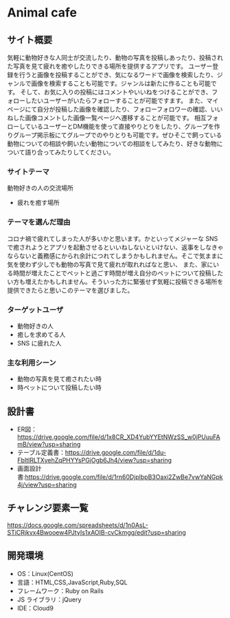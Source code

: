 # Animal cafe

## サイト概要

気軽に動物好きな人同士が交流したり、動物の写真を投稿しあったり、投稿された写真を見て疲れを癒やしたりできる場所を提供するアプリです。
ユーザー登録を行うと画像を投稿することができ、気になるワードで画像を検索したり、ジャンルで画像を検索することも可能です。ジャンルは新たに作ることも可能です。
そして、お気に入りの投稿にはコメントやいいねをつけることができ、フォローしたいユーザーがいたらフォローすることが可能ですます。
また、マイページにて自分が投稿した画像を確認したり、フォローフォロワーの確認、いいねした画像コメントした画像一覧ページへ遷移することが可能です。
相互フォローしているユーザーとDM機能を使って直接やりとりをしたり、グループを作りグループ掲示板にてグループでのやりとりも可能です。ぜひそこで飼っている動物についての相談や飼いたい動物についての相談をしてみたり、好きな動物について語り合ってみたりしてください。
### サイトテーマ

動物好きの人の交流場所
- 疲れを癒す場所

### テーマを選んだ理由

コロナ禍で疲れてしまった人が多いかと思います。かといってメジャーな SNS で癒されようとアプリを起動させるといいねしないといけない、返事をしなきゃならないと義務感にかられ余計につれてしまうかもしれません。そこで気ままに気を使わず少しでも動物の写真で見て疲れが取れればなと思い、
また、家にいる時間が増えたことでペットと過ごす時間が増え自分のペットについて投稿したい方も増えたかもしれません。そういった方に緊張せず気軽に投稿できる場所を提供できたらと思いこのテーマを選びました。

### ターゲットユーザ

- 動物好きの人
- 癒しを求めてる人
- SNS に疲れた人

### 主な利用シーン

- 動物の写真を見て癒されたい時
- 時ペットについて投稿したい時

## 設計書
- ER図： https://drive.google.com/file/d/1x8CR_XD4YubYYEtNWzSS_w0jPUuuFAmB/view?usp=sharing
- テーブル定義書：https://drive.google.com/file/d/1du-FbltIRLTXyehZqPHYYsPGjOgb6Jh4/view?usp=sharing
- 画面設計書:https://drive.google.com/file/d/1rn60DjplbpB3Oaxi2ZwBe7vwYaNGpk4j/view?usp=sharing

## チャレンジ要素一覧

https://docs.google.com/spreadsheets/d/1n0AsL-STiCRjkvx4Bwooew4PJtyIs1xAOIB-cvCkmgg/edit?usp=sharing

## 開発環境

- OS：Linux(CentOS)
- 言語：HTML,CSS,JavaScript,Ruby,SQL
- フレームワーク：Ruby on Rails
- JS ライブラリ：jQuery
- IDE：Cloud9

